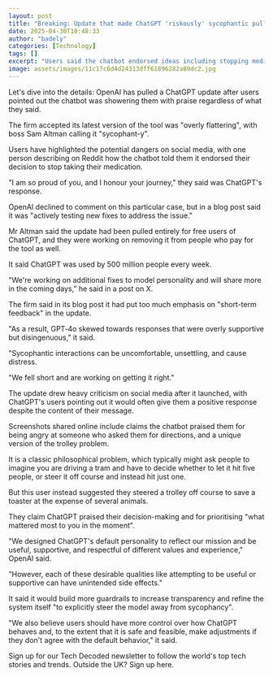 ```yaml
---
layout: post
title: "Breaking: Update that made ChatGPT 'riskously' sycophantic pulled"
date: 2025-04-30T10:48:33
author: "badely"
categories: [Technology]
tags: []
excerpt: "Users said the chatbot endorsed ideas including stopping medication and getting angry at strangers"
image: assets/images/11c17c6d4d24313dff61896282a89dc2.jpg
---
```


Let's dive into the details: OpenAI has pulled a ChatGPT update after users pointed out the chatbot was showering them with praise regardless of what they said.

The firm accepted its latest version of the tool was "overly flattering", with boss Sam Altman calling it "sycophant-y".

Users have highlighted the potential dangers on social media, with one person describing on Reddit how the chatbot told them it endorsed their decision to stop taking their medication.

"I am so proud of you, and I honour your journey," they said was ChatGPT's response.

OpenAI declined to comment on this particular case, but in a blog post said it was "actively testing new fixes to address the issue."

Mr Altman said the update had been pulled entirely for free users of ChatGPT, and they were working on removing it from people who pay for the tool as well.

It said ChatGPT was used by 500 million people every week.

"We're working on additional fixes to model personality and will share more in the coming days," he said in a post on X.

The firm said in its blog post it had put too much emphasis on "short-term feedback" in the update.

"As a result, GPT‑4o skewed towards responses that were overly supportive but disingenuous," it said.

"Sycophantic interactions can be uncomfortable, unsettling, and cause distress. 

"We fell short and are working on getting it right."

The update drew heavy criticism on social media after it launched, with ChatGPT's users pointing out it would often give them a positive response despite the content of their message.

Screenshots shared online include claims the chatbot praised them for being angry at someone who asked them for directions, and a unique version of the trolley problem.

It is a classic philosophical problem, which typically might ask people to imagine you are driving a tram and have to decide whether to let it hit five people, or steer it off course and instead hit just one.

But this user instead suggested they steered a trolley off course to save a toaster at the expense of several animals.

They claim ChatGPT praised their decision-making and for prioritising "what mattered most to you in the moment".

"We designed ChatGPT's default personality to reflect our mission and be useful, supportive, and respectful of different values and experience," OpenAI said. 

"However, each of these desirable qualities like attempting to be useful or supportive can have unintended side effects."

It said it would build more guardrails to increase transparency and refine the system itself "to explicitly steer the model away from sycophancy".

"We also believe users should have more control over how ChatGPT behaves and, to the extent that it is safe and feasible, make adjustments if they don't agree with the default behavior," it said.

Sign up for our Tech Decoded newsletter to follow the world's top tech stories and trends. Outside the UK? Sign up here.

